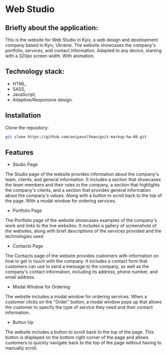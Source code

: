 #  Web Studio
## Briefly about the application:

This is the website for Web Studio in Kyiv, a web design and development company based in Kyiv, Ukraine. The website showcases the company's portfolio, services, and contact information. Adapted to any device, starting with a 320px screen width. With animation.
## Technology stack: 
- HTML, 
- SASS, 
- JavaScript, 
- Adaptive/Responsive design.

## Installation

Clone the repository:

```bash
git clone https://github.com/aniyavolfman/goit-markup-hw-08.git
```
## Features

- Studio Page

The Studio page of the website provides information about the company's team, clients, and general information. It includes a section that showcases the team members and their roles in the company, a section that highlights the company's clients, and a section that provides general information about the company's values. Along with a button to scroll back to the top of the page.  With a modal window for ordering services.

- Portfolio Page

The Portfolio page of the website showcases examples of the company's work and links to the live websites. It includes a gallery of screenshots of the websites, along with brief descriptions of the services provided and the technologies used

- Contacts Page

The Contacts page of the website provides customers with information on how to get in touch with the company. It includes a contact form that customers can use to send a message to the company, as well as the company's contact information, including its address, phone number, and email address.

- Modal Window for Ordering

The website includes a modal window for ordering services. When a customer clicks on the "Order" button, a modal window pops up that allows the customer to specify the type of service they need and their contact information.

- Button Up

The website includes a button to scroll back to the top of the page. This button is displayed on the bottom right corner of the page and allows customers to quickly navigate back to the top of the page without having to manually scroll.
